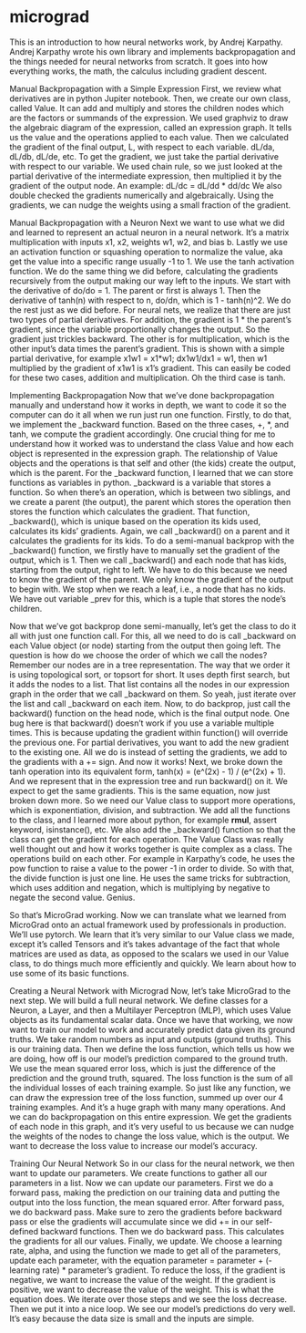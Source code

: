 # micrograd

This is an introduction to how neural networks work, by Andrej Karpathy. Andrej Karpathy wrote his own library and implements backpropagation and the things needed for neural networks from scratch. It goes into how everything works, the math, the calculus including gradient descent.

Manual Backpropagation with a Simple Expression
First, we review what derivatives are in python Jupiter notebook. Then, we create our own class, called Value. It can add and multiply and stores the children nodes which are the factors or summands of the expression. We used graphviz to draw the algebraic diagram of the expression, called an expression graph. It tells us the value and the operations applied to each value. Then we calculated the gradient of the final output, L, with respect to each variable. dL/da, dL/db, dL/de, etc. To get the gradient, we just take the partial derivative with respect to our variable. We used chain rule, so we just looked at the partial derivative of the intermediate expression, then multiplied it by the gradient of the output node. An example: dL/dc = dL/dd * dd/dc
We also double checked the gradients numerically and algebraically. Using the gradients, we can nudge the weights using a small fraction of the gradient.

Manual Backpropagation with a Neuron
Next we want to use what we did and learned to represent an actual neuron in a neural network. It’s a matrix multiplication with inputs x1, x2, weights w1, w2, and bias b. Lastly we use an activation function or squashing operation to normalize the value, aka get the value into a specific range usually -1 to 1. We use the tanh activation function. We do the same thing we did before, calculating the gradients recursively from the output making our way left to the inputs. We start with the derivative of do/do = 1. The parent or first is always 1. Then the derivative of tanh(n) with respect to n, do/dn, which is 1 - tanh(n)^2. We do the rest just as we did before. For neural nets, we realize that there are just two types of partial derivatives. For addition, the gradient is 1 * the parent’s gradient, since the variable proportionally changes the output. So the gradient just trickles backward. The other is for multiplication, which is the other input’s data times the parent’s gradient. This is shown with a simple partial derivative, for example x1w1 = x1*w1; dx1w1/dx1 = w1, then w1 multiplied by the gradient of x1w1 is x1’s gradient. This can easily be coded for these two cases, addition and multiplication. Oh the third case is tanh.

Implementing Backpropagation
Now that we’ve done backpropagation manually and understand how it works in depth, we want to code it so the computer can do it all when we run just run one function. Firstly, to do that, we implement the _backward function. Based on the three cases, +, *, and tanh, we compute the gradient accordingly. One crucial thing for me to understand how it worked was to understand the class Value and how each object is represented in the expression graph. The relationship of Value objects and the operations is that self and other (the kids) create the output, which is the parent. For the _backward function, I learned that we can store functions as variables in python. _backward is a variable that stores a function. So when there’s an operation, which is between two siblings, and we create a parent (the output), the parent which stores the operation then stores the function which calculates the gradient. That function, _backward(), which is unique based on the operation its kids used, calculates its kids’ gradients. Again, we call _backward() on a parent and it calculates the gradients for its kids. To do a semi-manual backprop with the _backward() function, we firstly have to manually set the gradient of the output, which is 1. Then we call _backward() and each node that has kids, starting from the output, right to left. We have to do this because we need to know the gradient of the parent. We only know the gradient of the output to begin with. We stop when we reach a leaf, i.e., a node that has no kids. We have out variable _prev for this, which is a tuple that stores the node’s children.

Now that we’ve got backprop done semi-manually, let’s get the class to do it all with just one function call. For this, all we need to do is call _backward on each Value object (or node) starting from the output then going left. The question is how do we choose the order of which we call the nodes? Remember our nodes are in a tree representation. The way that we order it is using topological sort, or topsort for short. It uses depth first search, but it adds the nodes to a list. That list contains all the nodes in our expression graph in the order that we call _backward on them. So yeah, just iterate over the list and call _backward on each item. Now, to do backprop, just call the backward() function on the head node, which is the final output node. One bug here is that backward() doesn’t work if you use a variable multiple times. This is because updating the gradient within function() will override the previous one. For partial derivatives, you want to add the new gradient to the existing one. All we do is instead of setting the gradients, we add to the gradients with a += sign. And now it works!
Next, we broke down the tanh operation into its equivalent form, tanh(x) = (e^(2x) - 1) / (e^(2x) + 1). And we represent that in the expression tree and run backward() on it. We expect to get the same gradients. This is the same equation, now just broken down more. So we need our Value class to support more operations, which is exponentiation, division, and subtraction. We add all the functions to the class, and I learned more about python, for example __rmul__, assert keyword, isinstance(), etc. We also add the _backward() function so that the class can get the gradient for each operation. The Value Class was really well thought out and how it works together is quite complex as a class. The operations build on each other. For example in Karpathy’s code, he uses the pow function to raise a value to the power -1 in order to divide. So with that, the divide function is just one line. He uses the same tricks for subtraction, which uses addition and negation, which is multiplying by negative to negate the second value. Genius.

So that’s MicroGrad working. Now we can translate what we learned from MicroGrad onto an actual framework used by professionals in production. We’ll use pytorch. We learn that it’s very similar to our Value class we made, except it’s called Tensors and it’s takes advantage of the fact that whole matrices are used as data, as opposed to the scalars we used in our Value class, to do things much more efficiently and quickly. We learn about how to use some of its basic functions.

Creating a Neural Network with Micrograd
Now, let’s take MicroGrad to the next step. We will build a full neural network. We define classes for a Neuron, a Layer, and then a Multilayer Perceptron (MLP), which uses Value objects as its fundamental scalar data. Once we have that working, we now want to train our model to work and accurately predict data given its ground truths. We take random numbers as input and outputs (ground truths). This is our training data. Then we define the loss function, which tells us how we are doing, how off is our model’s prediction compared to the ground truth. We use the mean squared error loss, which is just the difference of the prediction and the ground truth, squared. The loss function is the sum of all the individual losses of each training example. So just like any function, we can draw the expression tree of the loss function, summed up over our 4 training examples. And it’s a huge graph with many many operations. And we can do backpropagation on this entire expression. We get the gradients of each node in this graph, and it’s very useful to us because we can nudge the weights of the nodes to change the loss value, which is the output. We want to decrease the loss value to increase our model’s accuracy.

Training Our Neural Network
So in our class for the neural network, we then want to update our parameters. We create functions to gather all our parameters in a list. Now we can update our parameters. First we do a forward pass, making the prediction on our training data and putting the output into the loss function, the mean squared error. After forward pass, we do backward pass. Make sure to zero the gradients before backward pass or else the gradients will accumulate since we did += in our self-defined backward functions. Then we do backward pass. This calculates the gradients for all our values. Finally, we update. We choose a learning rate, alpha, and using the function we made to get all of the parameters, update each parameter, with the equation parameter = parameter + (-learning rate) * parameter’s gradient. To reduce the loss, if the gradient is negative, we want to increase the value of the weight. If the gradient is positive, we want to decrease the value of the weight. This is what the equation does. We iterate over those steps and we see the loss decrease. Then we put it into a nice loop. We see our model’s predictions do very well. It’s easy because the data size is small and the inputs are simple.
